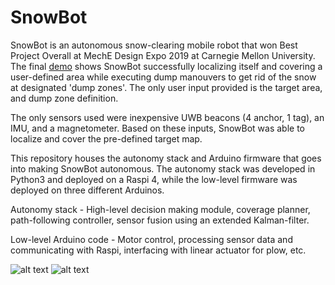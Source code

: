 # SnowBot

SnowBot is an autonomous snow-clearing mobile robot that won Best Project Overall at MechE Design Expo 2019 at Carnegie Mellon University. The final [demo](https://www.youtube.com/watch?v=jlkrziDI0P4 "demo") shows SnowBot successfully localizing itself and covering a user-defined area while executing dump manouvers to get rid of the snow at designated 'dump zones'. The only user input provided is the target area, and dump zone definition. 

The only sensors used were inexpensive UWB beacons (4 anchor, 1 tag), an IMU, and a magnetometer. Based on these inputs, SnowBot was able to localize and cover the pre-defined target map.

This repository houses the autonomy stack and Arduino firmware that goes into making SnowBot autonomous. The autonomy stack was developed in Python3 and deployed on a Raspi 4, while the low-level firmware was deployed on three different Arduinos. 

Autonomy stack - High-level decision making module, coverage planner, path-following controller, sensor fusion using an extended Kalman-filter.

Low-level Arduino code - Motor control, processing sensor data and communicating with Raspi, interfacing with linear actuator for plow, etc.

![alt text](https://i.ibb.co/vVtWMqC/IMG-2951.jpg)
![alt text](https://i.ibb.co/WVKszJW/IMG-2991.jpg)
